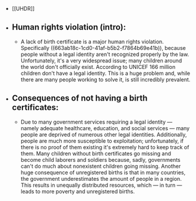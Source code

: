 - [[UHDR]]
- ## Human rights violation (intro):
	- A lack of birth certificate is a major human rights violation. Specifically ((663ab18c-1cd0-41af-b5b2-f7864b69e41b)), because people without a legal identity aren't recognized properly by the law. Unfortunately, it's a very widespread issue; many children around the world don't officially exist. According to UNICEF 166 million children don't have a legal identity. This is a huge problem and, while there are many people working to solve it, is still incredibly prevalent.
- ## Consequences of not having a birth certificates:
	- Due to many government services requiring a legal identity — namely adequate healthcare, education, and social services — many people are deprived of numerous other legal identities. Additionally, people are much more susceptible to exploitation; unfortunately, if there is no proof of them existing it's extremely hard to keep track of them. Many children without birth certificates go missing and become child laborers and soldiers because, sadly, governments can't do much about nonexistent children going missing. Another huge consequence of unregistered births is that in many countries, the government underestimates the amount of people in a region. This results in unequally distributed resources, which — in turn — leads to more poverty and unregistered births.